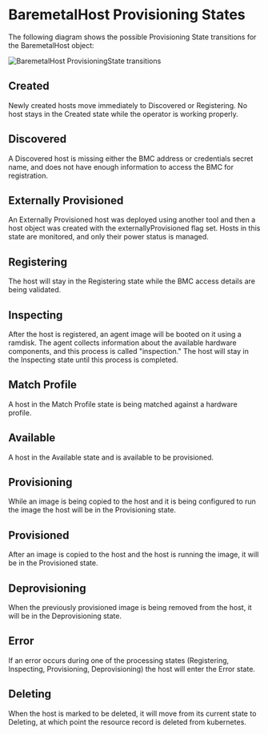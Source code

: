 # BaremetalHost Provisioning States

The following diagram shows the possible Provisioning State transitions for the
BaremetalHost object:

![BaremetalHost ProvisioningState transitions](BaremetalHost_ProvisioningState.png)

## Created

Newly created hosts move immediately to Discovered or Registering. No
host stays in the Created state while the operator is working
properly.

## Discovered

A Discovered host is missing either the BMC address or credentials
secret name, and does not have enough information to access the BMC
for registration.

## Externally Provisioned

An Externally Provisioned host was deployed using another tool and
then a host object was created with the externallyProvisioned flag
set. Hosts in this state are monitored, and only their power status is
managed.

## Registering

The host will stay in the Registering state while the BMC access
details are being validated.

## Inspecting

After the host is registered, an agent image will be booted on it
using a ramdisk. The agent collects information about the available
hardware components, and this process is called "inspection." The host
will stay in the Inspecting state until this process is completed.

## Match Profile

A host in the Match Profile state is being matched against a hardware
profile.

## Available

A host in the Available state and is available to be provisioned.

## Provisioning

While an image is being copied to the host and it is being configured
to run the image the host will be in the Provisioning state.

## Provisioned

After an image is copied to the host and the host is running the
image, it will be in the Provisioned state.

## Deprovisioning

When the previously provisioned image is being removed from the host,
it will be in the Deprovisioning state.

## Error

If an error occurs during one of the processing states (Registering,
Inspecting, Provisioning, Deprovisioning) the host will enter the
Error state.

## Deleting

When the host is marked to be deleted, it will move from its current
state to Deleting, at which point the resource record is deleted from
kubernetes.
